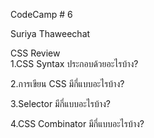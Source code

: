 CodeCamp # 6

Suriya Thaweechat

CSS Review<br>
1.CSS Syntax ประกอบด้วยอะไรบ้าง?<br>

2.การเขียน CSS มีกี่แบบอะไรบ้าง?<br>

3.Selector มีกี่แบบอะไรบ้าง?<br>

4.CSS Combinator มีกี่แบบอะไรบ้าง?<br>
